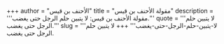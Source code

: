 +++
author = "الأحنف بن قيس"
title = "مقولة الأحنف بن قيس"
description = '''مقولة الأحنف بن قيس: لا يتبين حلم الرجل حتى يغضب.'''
quote = '''لا يتبين حلم الرجل حتى يغضب.'''
slug = '''لا-يتبين-حلم-الرجل-حتى-يغضب'''
+++
لا يتبين حلم الرجل حتى يغضب.
